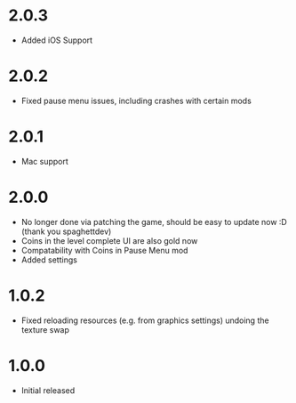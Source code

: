 # 2.0.3
- Added iOS Support

# 2.0.2
- Fixed pause menu issues, including crashes with certain mods

# 2.0.1
- Mac support

# 2.0.0
- No longer done via patching the game, should be easy to update now :D (thank you spaghettdev)
- Coins in the level complete UI are also gold now
- Compatability with Coins in Pause Menu mod
- Added settings

# 1.0.2
- Fixed reloading resources (e.g. from graphics settings) undoing the texture swap

# 1.0.0
- Initial released
